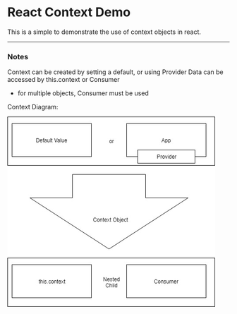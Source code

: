 # React Context Demo
This is a simple to demonstrate the use of context objects in react. 
___
### Notes

Context can be created by setting a default, or using Provider 
Data can be accessed by this.context or Consumer
- for multiple objects, Consumer must be used

Context Diagram:

![Context Diagram](https://github.com/slightlyoffbass/react-context-demo/blob/master/ContextDiagram2.jpg?raw=true)